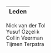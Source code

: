 
| Leden| 
|---------------------|
 Nick van der Tol     
 Yusuf Özçelik        
 Collin Veerman      
 Tijmen Terpstra     



